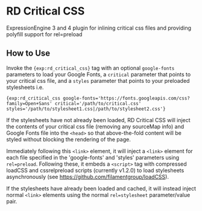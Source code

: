 # RD Critical CSS
ExpressionEngine 3 and 4 plugin for inlining critical css files and providing polyfill support for rel=preload

## How to Use

Invoke the `{exp:rd_critical_css}` tag with an optional `google-fonts` parameters to load your Google Fonts, a `critical` parameter that points to your critical css file, and a `styles` parameter that points to your preloaded stylesheets i.e.

```
{exp:rd_critical_css google-fonts='https://fonts.googleapis.com/css?family=Open+Sans' critical='/path/to/critical.css' styles='/path/to/stylesheet1.css|/path/to/stylesheet2.css'}
```

If the stylesheets have not already been loaded, RD Critical CSS will inject the contents of your critical css file (removing any sourceMap info) and Google Fonts file into the `<head>` so that above-the-fold content will be styled without blocking the rendering of the page.

Immediately following this `<link>` element, it will inject a `<link>` element for each file specified in the 'google-fonts' and 'styles' parameters using `rel=preload`. Following these, it embeds a `<script>` tag with compressed loadCSS and cssrelpreload scripts (currently v1.2.0) to load stylesheets asynchronously (see https://github.com/filamentgroup/loadCSS).

If the stylesheets have already been loaded and cached, it will instead inject normal `<link>` elements using the normal `rel=stylesheet` parameter/value pair.